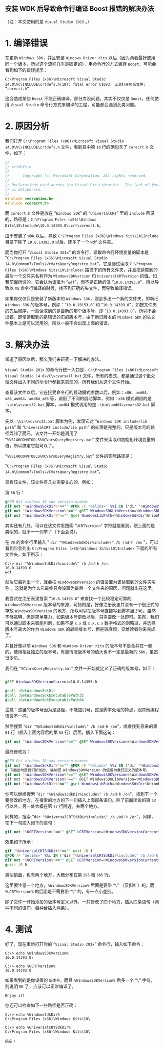 
安装 WDK 后导致命令行编译 Boost 报错的解决办法
--------------------------------------------------

（注：本文使用的是 `Visual Studio 2015` 。）

# 1. 编译错误

在更新 `Windows SDK`，并且安装 `Windows Driver Kits` 以后（因为两者最好使用同一个版本，所以这个流程几乎是固定的），用命令行的方式编译 `Boost`，可能会看到如下的错误提示：

```shell
C:\Program Files (x86)\Microsoft Visual Studio 14.0\VC\INCLUDE\crtdefs.h(10): fatal error C1083: 无法打开包括文件: “corecrt.h”
```

这会造成某些 `Boost` 不能正确编译，部分库没问题。其实不仅仅是 `Boost`，任何使用 `Visual Studio` 命令行方式来编译的工程，可能都会遇到此类问题。

# 2. 原因分析

我们打开 `C:\Program Files (x86)\Microsoft Visual Studio 14.0\VC\INCLUDE\crtdefs.h` 文件，看到其中第 `10` 行的确包含了 `corecrt.h` 文件，如下：

```cpp
//
// crtdefs.h
//
//      Copyright (c) Microsoft Corporation. All rights reserved.
//
// Declarations used across the Visual C++ Libraries.  The lack of #pragma once
// is deliberate.
//
#include <vcruntime.h>
#include <corecrt.h>
```

而 `corecrt.h` 文件是放在 “`Windows SDK`” 的 “`UniversalCRT`” 里的 `include` 目录的，路径是：`C:\Program Files (x86)\Windows Kits\10\Include\10.0.14393.0\ucrt\corecrt.h`。

由于安装了 `WDK` 以后，导致 `C:\Program Files (x86)\Windows Kits\10\Include` 目录下除了 `10.0.14393.0` 以后，还多了一个 `wdf` 文件夹。

而当你打开 “`Visual Studio 201x`” 的命令行，读取命令行环境变量的脚本是 “`C:\Program Files (x86)\Microsoft Visual Studio 14.0\Common7\Tools\VcVarsQueryRegistry.bat`”，它是通过读取 `C:\Program Files (x86)\Windows Kits\10\Include\` 路径下的所有文件夹，并且把读取到的最后一个文件夹名称作为 `WindowsSDKVersion` 和 `UniversalCRTVersion` 的值。如我前面所说的，它会认为该值为 “`wdf`”，而不是正确的值 “`10.0.14393.0`”，所以导致以 `VS` 命令行编译的时候，找不到正确的头文件，而导致编译错误。

如果你仅仅只是安装了新版本的 `Windows SDK`，则会多出一个新的文件夹，即新旧 `Windows SDK` 的版本号，例如：“`10.0.10153.0`” 和 “`10.0.14393.0`”，如按文件夹的先后顺序，一般读取到的是最新的那个版本号，即 “`10.0.14393.0`”，所以不会出错。即使读取到的是错误的旧的版本号，由于新旧版本的 `Windows SDK` 的头文件基本上是可以混用的，所以一般不会出现上面的错误。

# 3. 解决办法

知道了原因以后，那么我们来研究一下解决的办法。

`Visual Studio 201x` 的命令行统一入口是，`C:\Program Files (x86)\Microsoft Visual Studio 14.0\VC\vcvarsall.bat` 文件，所有的模式，都是通过这个批处理文件出入不同的命令行参数来实现的，所有我们从这个文件开始。

查看该文件以后，它在接受命令行的启动模式参数以后，例如：`x86`、`amd64`、`x86_amd64`、`amd64_x86` 等，调用了不同的启动脚本，例如：`x86` 模式调用的是 `.\bin\vcvars32.bat` 脚本，`amd64` 模式调用的是 `.\bin\amd64\vcvars32.bat` 脚本。

先以 `.\bin\vcvars32.bat` 脚本为例，发现它对 “`Windows SDK include/lib path`” 和 “`UniversalCRT include/lib path`” 的处理是完整的，只是版本号的路径弄错了而已。该文件一开始是调用了 “`%VS140COMNTOOLS%VCVarsQueryRegistry.bat`” 文件来读取和初始化环境变量的值，所以搞定它就可以了。

“`%VS140COMNTOOLS%VCVarsQueryRegistry.bat`” 文件的实际路径是：

“`C:\Program Files (x86)\Microsoft Visual Studio 14.0\Common7\Tools\VCVarsQueryRegistry.bat`”。

查看该文件，该文件有几处需要关心的，例如：

第 `50` 行：

```bat
@REM Get windows 10 sdk version number
@if not "%WindowsSdkDir%"=="" @FOR /F "delims=" %%i IN ('dir "%WindowsSdkDir%include\" /b /ad-h /on') DO @set WindowsSDKVersion=%%i\
@if not "%WindowsSDKVersion%"=="" @SET WindowsSDKLibVersion=%WindowsSDKVersion%
@if not "%WindowsSdkDir%"=="" @set WindowsLibPath=%WindowsSdkDir%UnionMetadata;...后面无关的内容我们不关心...
```

其实还有几处，可以在该文件里搜索 “`UCRTVersion`” 字符就能看到，跟上面的是类似的，就不一一列举了（下面会说）。

在 `VS` 的命令行里输入 " `dir "%WindowsSdkDir%include\" /b /ad-h /on` "，可以看到它会列出 `C:\Program Files (x86)\Windows Kits\10\Include\` 下面的所有文件夹，如下所示：

```shell
C:\> dir "%WindowsSdkDir%include\" /b /ad-h /on
10.0.14393.0
wdf
```

然后它每列出一个，就会把 `WindowsSDKVersion` 的值设置为该读取到的文件夹名称 ，这就是为什么它最终只会设置为最后一个文件夹的原因，问题就出在这里。

我尝试在注册表里搜索 “`10.0.14393.0`” 来查找一个比较稳定可靠的 `WindowsSDKVersion` 版本号的来源，可惜的是，好像注册表里并没有一个很正式的存放 `WindowsSDKVersion` 的地方，所以可以把版本号直接写到脚本里即可。虽然不够高明，但是简单暴力，如果版本号更改以后，只需要改一处即可。虽然，我们可以通过脚本来智能判断，如果不是 `x.x` 或 `x.x.x.x` 数字格式的则略过，并选择版本号最大的作为 `Windows SDK` 的最终版本号，但是较麻烦，交给读者你来完成了。

并且好像以前 `Windows SDK` 和 `Windows Driver Kits` 的版本号不是合并在一起的，使用相互独立的版本号，有些情况版本号的值大也不一定是最新的 `SDK`，虽然很少见。

我们在 “`VCVarsQueryRegistry.bat`” 文件一开始就定义了正确的版本号，如下：

```bat

@SET WindowsSDKVersionCurrent=10.0.14393.0

@call :GetWindowsSdkDir
@call :GetWindowsSdkExecutablePath32
@call :GetWindowsSdkExecutablePath64
```

注意：这里的版本号因为是路径，不能加引号，这是脚本处理的特点，跟其他编程语言不一样。

然后搜索 “`dir "%WindowsSdkDir%include\" /b /ad-h /on`"，或者找到原来的第 `51` 行（插入上面内容后的第 `53` 行）后面，插入下面这句：

```bat
@if not "%WindowsSDKVersion%"=="" @SET WindowsSDKVersion=%WindowsSDKVersionCurrent%\
```

最终修改为：

```bat
@REM Get windows 10 sdk version number
@if not "%WindowsSdkDir%"=="" @FOR /F "delims=" %%i IN ('dir "%WindowsSdkDir%include\" /b /ad-h /on') DO @set WindowsSDKVersion=%%i\
@ 下面这句是我们新加的, 强制把 WindowsSDKVersion 的值设为我们定义的版本号。
@if not "%WindowsSDKVersion%"=="" @SET WindowsSDKVersion=%WindowsSDKVersionCurrent%\
@if not "%WindowsSDKVersion%"=="" @SET WindowsSDKLibVersion=%WindowsSDKVersion%
@if not "%WindowsSdkDir%"=="" @set WindowsLibPath=%WindowsSdkDir%UnionMetadata;...后面无关的内容我们不关心...
```

你可以继续搜索 “`dir "%WindowsSdkDir%include\" /b /ad-h /on`"，找到下一个要修改的地方，在搜索的地方的下一句插入上面那条语句。除了前面所说的第 `53` 行以外，另一处大概在第 `77` 行附近，共两个地方。

同样的，搜索 “`dir "%UniversalCRTSdkDir%include\" /b /ad-h /on`”，同样，在下一句插入如下的语句：

```bat
@if not "%UCRTVersion%"=="" @SET UCRTVersion=%WindowsSDKVersionCurrent%
```

效果如下所示：

```bat
@if "%UniversalCRTSdkDir%"=="" exit /B 1
@FOR /F "delims=" %%i IN ('dir "%UniversalCRTSdkDir%include\" /b /ad-h /on') DO @SET UCRTVersion=%%i
@if not "%UCRTVersion%"=="" @SET UCRTVersion=%WindowsSDKVersionCurrent%
@exit /B 0
```

类似前面，也有两个地方，大概分布在第 `295` 和 `305` 行。

这里要注意一个地方，`%WindowsSDKVersion%` 后面是要带 “`\`” （反斜杠）的，而 `%UCRTVersion%` 的后面是不需要带 “`\`” 的，有一点小差别。

除了文件一开始添加的版本号定义以外，一共修改了四个地方，插入四条语句（两种不同的语句，每种给插入两条）。

# 4. 测试

好了，现在重新打开你的 “`Visual Studio 201x`” 命令行，输入如下命令：

```shell
C:\> echo %WindowsSDKVersion%
10.0.14393.0\

C:\> echo %UCRTVersion%
10.0.14393.0
```

如果看到的是你设置的 `版本号`，而且 `%WindowsSDKVersion%` 后多一个 “`\`” 字符，则说明 `OK` 了，应该可以正常编译了。

`Enjoy it!`

你还可以检查如下一些路径是否正确：

```shell
C:\> echo %WindowsSdkDir%
C:\Program Files (x86)\Windows Kits\10\

C:\> echo %UniversalCRTSdkDir%
C:\Program Files (x86)\Windows Kits\10\
```

`搞定！`
